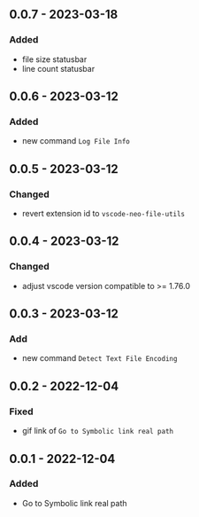 <!-- https://keepachangelog.com/en/1.0.0/ -->

## 0.0.7 - 2023-03-18

### Added

- file size statusbar
- line count statusbar

## 0.0.6 - 2023-03-12

### Added

- new command `Log File Info`

## 0.0.5 - 2023-03-12

### Changed

- revert extension id to `vscode-neo-file-utils`

## 0.0.4 - 2023-03-12

### Changed

- adjust vscode version compatible to >= 1.76.0

## 0.0.3 - 2023-03-12

### Add

- new command `Detect Text File Encoding`

## 0.0.2 - 2022-12-04

### Fixed

- gif link of `Go to Symbolic link real path`

## 0.0.1 - 2022-12-04

### Added

- Go to Symbolic link real path
